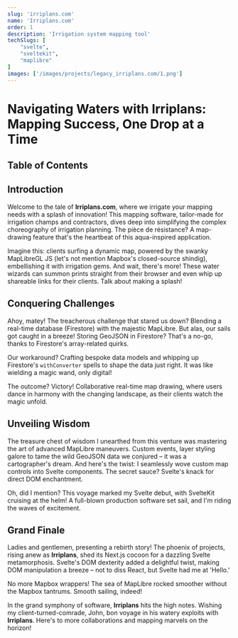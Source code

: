 ```yaml
---
slug: 'irriplans.com'
name: 'Irriplans.com'
order: 1
description: 'Irrigation system mapping tool'
techSlugs: [
    "svelte",
    "sveltekit",
    "maplibre"
]
images: ['/images/projects/legacy_irriplans.com/1.png']
---
```


# Navigating Waters with Irriplans: Mapping Success, One Drop at a Time

## Table of Contents

## Introduction

Welcome to the tale of **Irriplans.com**, where we irrigate your mapping needs with a splash of innovation! This mapping software, tailor-made for irrigation champs and contractors, dives deep into simplifying the complex choreography of irrigation planning. The pièce de résistance? A map-drawing feature that's the heartbeat of this aqua-inspired application.

Imagine this: clients surfing a dynamic map, powered by the swanky MapLibreGL JS (let's not mention Mapbox's closed-source shindig), embellishing it with irrigation gems. And wait, there's more! These water wizards can summon prints straight from their browser and even whip up shareable links for their clients. Talk about making a splash!

## Conquering Challenges

Ahoy, matey! The treacherous challenge that stared us down? Blending a real-time database (Firestore) with the majestic MapLibre. But alas, our sails got caught in a breeze! Storing GeoJSON in Firestore? That's a no-go, thanks to Firestore's array-related quirks.

Our workaround? Crafting bespoke data models and whipping up Firestore's `withConverter` spells to shape the data just right. It was like wielding a magic wand, only digital!

The outcome? Victory! Collaborative real-time map drawing, where users dance in harmony with the changing landscape, as their clients watch the magic unfold.

## Unveiling Wisdom

The treasure chest of wisdom I unearthed from this venture was mastering the art of advanced MapLibre maneuvers. Custom events, layer styling galore to tame the wild GeoJSON data we conjured – it was a cartographer's dream. And here's the twist: I seamlessly wove custom map controls into Svelte components. The secret sauce? Svelte's knack for direct DOM enchantment.

Oh, did I mention? This voyage marked my Svelte debut, with SvelteKit cruising at the helm! A full-blown production software set sail, and I'm riding the waves of excitement.

## Grand Finale

Ladies and gentlemen, presenting a rebirth story! The phoenix of projects, rising anew as **Irriplans**, shed its Next.js cocoon for a dazzling Svelte metamorphosis. Svelte's DOM dexterity added a delightful twist, making DOM manipulation a breeze – not to diss React, but Svelte had me at 'Hello.'

No more Mapbox wrappers! The sea of MapLibre rocked smoother without the Mapbox tantrums. Smooth sailing, indeed!

In the grand symphony of software, **Irriplans** hits the high notes. Wishing my client-turned-comrade, John, bon voyage in his watery exploits with **Irriplans**. Here's to more collaborations and mapping marvels on the horizon!
